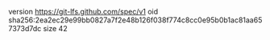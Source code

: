 version https://git-lfs.github.com/spec/v1
oid sha256:2ea2ec29e99bb0827a7f2e48b126f038f774c8cc0e95b0b1ac81aa657373d7dc
size 42

